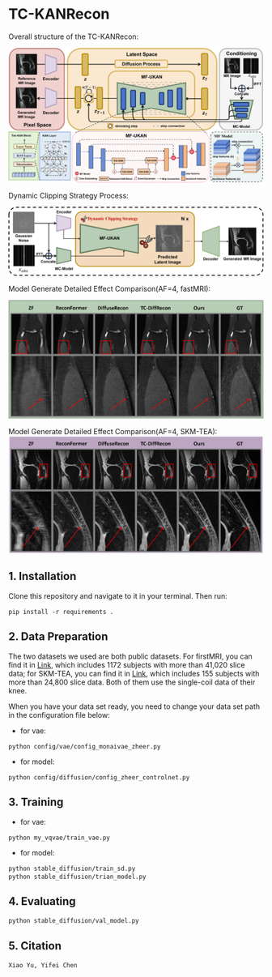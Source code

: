 # TC-KANRecon

Overall structure of the TC-KANRecon:

![model](img/Model.png)

Dynamic Clipping Strategy Process:

![Strategy](img/Strategy.png)

Model Generate Detailed Effect Comparison(AF=4, fastMRI):

![renderings](img/fastMRIview.png)

Model Generate Detailed Effect Comparison(AF=4, SKM-TEA):
![renderings](img/SKM-TEAview.png)

## 1. Installation

Clone this repository and navigate to it in your terminal. Then run:

```
pip install -r requirements .
```

## 2. Data Preparation

The two datasets we used are both public datasets. For firstMRI, you can find it in [Link](https://fastmri.med.nyu.edu/), which includes 1172 subjects with more than 41,020 slice data; for SKM-TEA, you can find it in [Link](https://stanfordaimi.azurewebsites.net/datasets/4aaeafb9-c6e6-4e3c-9188-3aaaf0e0a9e7), which includes 155 subjects with more than 24,800 slice data. Both of them use the single-coil data of their knee.

When you have your data set ready, you need to change your data set path in the configuration file below:

- for vae:
```
python config/vae/config_monaivae_zheer.py
```
- for model:
```
python config/diffusion/config_zheer_controlnet.py
```

## 3. Training
- for vae:

```
python my_vqvae/train_vae.py

```
- for model:

```
python stable_diffusion/train_sd.py
python stable_diffusion/trian_model.py

```

## 4. Evaluating

```
python stable_diffusion/val_model.py

```

## 5. Citation
```
Xiao Yu, Yifei Chen
```

